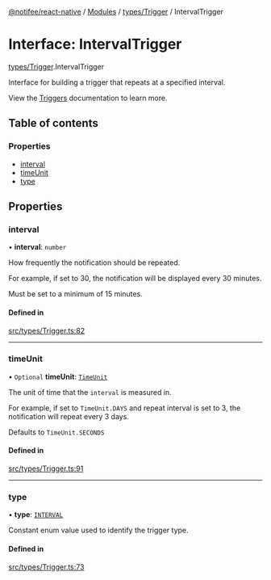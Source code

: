 [@notifee/react-native](../README.md) / [Modules](../modules.md) / [types/Trigger](../modules/types_Trigger.md) / IntervalTrigger

# Interface: IntervalTrigger

[types/Trigger](../modules/types_Trigger.md).IntervalTrigger

Interface for building a trigger that repeats at a specified interval.

View the [Triggers](/react-native/docs/triggers) documentation to learn more.

## Table of contents

### Properties

- [interval](types_Trigger.IntervalTrigger.md#interval)
- [timeUnit](types_Trigger.IntervalTrigger.md#timeunit)
- [type](types_Trigger.IntervalTrigger.md#type)

## Properties

### interval

• **interval**: `number`

How frequently the notification should be repeated.

For example, if set to 30, the notification will be displayed every 30 minutes.

Must be set to a minimum of 15 minutes.

#### Defined in

[src/types/Trigger.ts:82](https://github.com/notifee/react-native-notifee/blob/ee86b51/src/types/Trigger.ts#L82)

___

### timeUnit

• `Optional` **timeUnit**: [`TimeUnit`](../enums/types_Trigger.TimeUnit.md)

The unit of time that the `interval` is measured in.

For example, if set to `TimeUnit.DAYS` and repeat interval is set to 3, the notification will repeat every 3 days.

Defaults to `TimeUnit.SECONDS`

#### Defined in

[src/types/Trigger.ts:91](https://github.com/notifee/react-native-notifee/blob/ee86b51/src/types/Trigger.ts#L91)

___

### type

• **type**: [`INTERVAL`](../enums/types_Trigger.TriggerType.md#interval)

Constant enum value used to identify the trigger type.

#### Defined in

[src/types/Trigger.ts:73](https://github.com/notifee/react-native-notifee/blob/ee86b51/src/types/Trigger.ts#L73)
